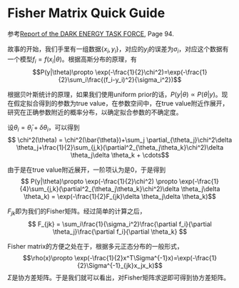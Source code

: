 # Fisher Matrix Quick Guide

参考[Report of the DARK ENERGY TASK FORCE](https://arxiv.org/abs/astro-ph/0609591), Page 94. 

故事的开始，我们手里有一组数据$\{x_i,y_i\}$，对应的$y_i$的误差为$\sigma_i$，对应这个数据有一个模型$f_i = f(x_i|\theta)$。根据高斯分布的原理，有
$$P(y|\theta)\propto \exp(-\frac{1}{2}\chi^2)=\exp(-\frac{1}{2}\sum_i\frac{(f_i-y_i)^2}{\sigma_i^2})$$

根据贝叶斯统计的原理，如果我们使用uniform prior的话，$P(y|\theta) \propto P(\theta|y)$。现在假定拟合得到的参数为true value，在参数空间中，在true value附近作展开，研究在正确参数附近的概率分布，以确定拟合参数的不确定度。

设$\theta_i = \bar{\theta}_i+\delta\theta_i$，可以得到
$$ \chi^2(\theta) = \chi^2(\bar{\theta})+\sum_j \partial_{\theta_j}\chi^2\delta \theta_j+\frac{1}{2}\sum_{j,k}(\partial^2_{\theta_j\theta_k}\chi^2)\delta \theta_j\delta \theta_k + \cdots$$

由于是在true value附近展开，一阶项认为是0，于是得到
$$ P(y|\theta)\propto \exp(-\frac{1}{2}\chi^2) \propto \exp(-\frac{1}{4}\sum_{j,k}(\partial^2_{\theta_j\theta_k}\chi^2)\delta \theta_j\delta \theta_k) = \exp(-\frac{1}{2}F_{jk}\delta \theta_j\delta \theta_k)$$

$F_{jk}$即为我们的Fisher矩阵。经过简单的计算之后，
$$ F_{jk} = \sum_i\frac{1}{\sigma_i^2}\frac{\partial f_i}{\partial \theta_j}\frac{\partial f_i}{\partial \theta_k} $$

Fisher matrix的方便之处在于，根据多元正态分布的一般形式，
$$\rho(x)\propto \exp(-\frac{1}{2}x^T\Sigma^{-1}x)=\exp(-\frac{1}{2}\Sigma^{-1}_{jk}x_jx_k)$$
$\Sigma$是协方差矩阵。于是我们就可以看出，对Fisher矩阵求逆即可得到协方差矩阵。